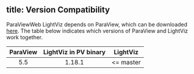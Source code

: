 title: Version Compatibility
---
ParaViewWeb LightViz depends on ParaView, which can be downloaded [here](http://www.paraview.org/download/).
The table below indicates which versions of ParaView and LightViz work together.

| ParaView |  LightViz in PV binary  |              LightViz               |
|:--------:|:-----------------------:|:-----------------------------------:|
| 5.5      | 1.18.1                  | <= master                           |

